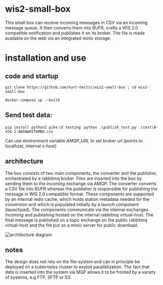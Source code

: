 # wis2-small-box

This small box can receive incoming messages in CSV via an incoming message queue. It then converts them into BUFR, crafts a WIS 2.0 compatible notification and publishes it on its broker. The file is made available on the web via an integrated minio storage.

# installation and use
## code and startup
```git clone https://github.com/kurt-hectic/wis2-small-box ; cd wis2-small-box```

```docker-compose up --build```

## Send test data:
```pip install python3 pike```
```cd testing ``` 
```python .\publish_test.py .\test\0-454-2-AWSNAMITAMBO.csv ``` 

Can use environment variable *AMQP_URL* to set broker url (points to localhost, internal v-host) 

## architecture
The box consists of two main components, the converter and the publisher, orchestrated by a rabbitmq broker. Files are inserted into the box by sending them to the *incoming* exchange via AMQP. The converter converts a CSV file into BUFR whereas the publisher is responsible for publishing the message in WIS 2.0 compatible format. These components are supported by an internal redis cache, which holds station metadata needed for the conversion and which is populated initially by a launch component (launchpad). The components communicate via the internal exchanges *incoming* and *publishing* hosted on the internal rabbitmq virtual-host. The final message is published on a topic exchange on the public rabbitmq virtual-host and the file put on a minio server for public download. 

![architecture diagram](https://github.com/kurt-hectic/wis2-small-box/blob/develop/doc/diagram_new.PNG?raw=true)

## notes
The design does not rely on the file-system and can in principle be deployed on a kubernetes cluster to exploit parallelization. 
The fact that data is inserted into the system via MQP allows it to be fronted by a variety of systems, e.g FTP, SFTP or S3.